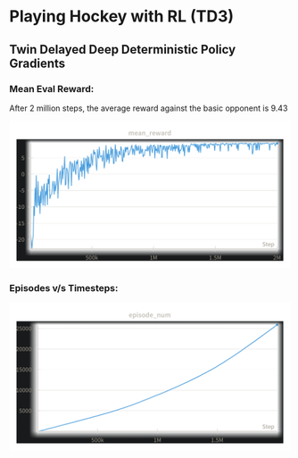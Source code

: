 # Playing Hockey with RL (TD3)

## Twin Delayed Deep Deterministic Policy Gradients

### Mean Eval Reward:

After 2 million steps, the average reward against the basic opponent is 9.43

<img src="assets/mean_reward.png">

### Episodes v/s Timesteps:

<img src="assets/episodes.png">
